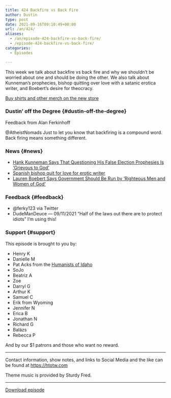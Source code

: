 ```yaml
---
title: 424 Backfire vs Back Fire
author: Dustin
type: post
date: 2021-09-16T09:10:49+00:00
url: /an/424/
aliases:
  - /an/episode-424-backfire-vs-back-fire/
  - /episode-424-backfire-vs-back-fire/
categories:
  - Episodes

---
```

<div id="buzzsprout-player-10552685"></div><script src="https://www.buzzsprout.com/1983601/10552685-424-backfire-vs-back-fire.js?container_id=buzzsprout-player-10552685&player=small" type="text/javascript" charset="utf-8"></script>

This week we talk about backfire vs back fire and why we shouldn&#8217;t be worried about one and should be doing the other. We also talk about Kunneman&#8217;s prophecies, bishop quitting over love with a satanic erotica writer, and Boebert&#8217;s desire for theocracy.

 <a href="https://www.teepublic.com/stores/atheist-nomads-podcast?ref_id=24476" target="_blank" rel="noopener">Buy shirts and other merch on the new store</a>

<!--more-->

### Dustin&#8217; off the Degree {#dustin-off-the-degree}

Feedback from Alan Ferkinhoff

<span class="citation" data-cites="AtheistNomads">@AtheistNomads</span> Just to let you know that backfiring is a compound word. Back firing means something different.

### News {#news}

  *  <a href="https://www.rightwingwatch.org/post/hank-kunneman-says-that-questioning-his-false-election-prophesies-is-grievous-to-god/" target="_blank" rel="noopener">Hank Kunneman Says That Questioning His False Election Prophesies Is &#8216;Grievous to God&#8217;</a>
  * <a href="https://www.bbc.com/news/58486790" target="_blank" rel="noopener">Spanish bishop quit for love for erotic writer</a>
  *  <a href="https://www.rightwingwatch.org/post/lauren-boebert-says-government-should-be-run-by-righteous-men-and-women-of-god/" target="_blank" rel="noopener">Lauren Boebert Says Government Should Be Run by &#8216;Righteous Men and Women of God&#8217;</a>

### Feedback {#feedback}

  * <span class="citation" data-cites="ferky123">@ferky123</span> via Twitter
  * DudeManDeuce — 09/11/2021 &#8220;Half of the laws out there are to protect idiots&#8221; I&#8217;m using this!

### Support {#support}

This episode is brought to you by:

  * Henry K
  * Danielle M
  * Pat Acks from the <a href="https://www.humanistsofidaho.org/" target="_blank" rel="noopener">Humanists of Idaho</a>
  * SoJo
  * Beatriz A
  * Zoe
  * Darryl G
  * Arthur K
  * Samuel C
  * Erik from Wyoming
  * Jennifer N
  * Erica B
  * Jonathan N
  * Richard G
  * Balázs
  * Rebecca P

And by our $1 patrons and those who want no reward.

* * *

Contact information, show notes, and links to Social Media and the like can be found at <https://htotw.com>

Theme music is provided by Sturdy Fred.

* * *

<a href="https://cdn.nomads.studio/file/nsp-media/atheist_nomads_424.mp3" target="_blank" rel="noopener">Download episode</a>